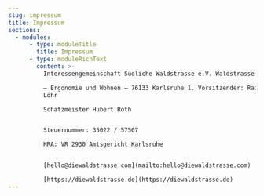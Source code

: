 ```yaml
---
slug: impressum
title: Impressum
sections:
  - modules:
      - type: moduleTitle
        title: Impressum
      - type: moduleRichText
        content: >-
          Interessengemeinschaft Südliche Waldstrasse e.V. Waldstrasse 44  

          – Ergonomie und Wohnen – 76133 Karlsruhe 1. Vorsitzender: Raimund
          Löhr  

          Schatzmeister Hubert Roth


          Steuernummer: 35022 / 57507  

          HRA: VR 2930 Amtsgericht Karlsruhe


          [hello@diewaldstrasse.com](mailto:hello@diewaldstrasse.com)  

          [https://diewaldstrasse.de](https://diewaldstrasse.de)
---
```

